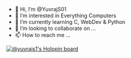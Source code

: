 - 👋 Hi, I’m @YuvrajS01
- 👀 I’m interested in Everything Computers
- 🌱 I’m currently learning C, WebDev & Python
- 💞️ I’m looking to collaborate on ...
- 📫 How to reach me ...

<!---
YuvrajS01/YuvrajS01 is a ✨ special ✨ repository because its `README.md` (this file) appears on your GitHub profile.
You can click the Preview link to take a look at your changes.
--->
[![@yuvrajs1's Holopin board](https://holopin.io/api/user/board?user=yuvrajs1)](https://holopin.io/@yuvrajs1)
